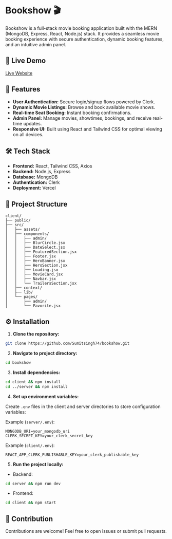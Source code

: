 # Bookshow 🎬

Bookshow is a full-stack movie booking application built with the MERN (MongoDB, Express, React, Node.js) stack. It provides a seamless movie booking experience with secure authentication, dynamic booking features, and an intuitive admin panel.

## 🚀 Live Demo

[Live Website](https://bookshow-eight.vercel.app/)

## 📂 Features

* **User Authentication:** Secure login/signup flows powered by Clerk.
* **Dynamic Movie Listings:** Browse and book available movie shows.
* **Real-time Seat Booking:** Instant booking confirmations.
* **Admin Panel:** Manage movies, showtimes, bookings, and receive real-time updates.
* **Responsive UI:** Built using React and Tailwind CSS for optimal viewing on all devices.

## 🛠️ Tech Stack

* **Frontend:** React, Tailwind CSS, Axios
* **Backend:** Node.js, Express
* **Database:** MongoDB
* **Authentication:** Clerk
* **Deployment:** Vercel

## 📁 Project Structure

```
client/
├── public/
├── src/
│   ├── assets/
│   ├── components/
│   │   ├── admin/
│   │   ├── BlurCircle.jsx
│   │   ├── DateSelect.jsx
│   │   ├── FeaturedSection.jsx
│   │   ├── Footer.jsx
│   │   ├── HeroBanner.jsx
│   │   ├── HeroSection.jsx
│   │   ├── Loading.jsx
│   │   ├── MovieCard.jsx
│   │   ├── Navbar.jsx
│   │   └── TrailersSection.jsx
│   ├── context/
│   ├── lib/
│   └── pages/
│       ├── admin/
│       └── Favorite.jsx
```

## ⚙️ Installation

1. **Clone the repository:**

```sh
git clone https://github.com/Sumitsingh74/bookshow.git
```

2. **Navigate to project directory:**

```sh
cd bookshow
```

3. **Install dependencies:**

```sh
cd client && npm install
cd ../server && npm install
```

4. **Set up environment variables:**

Create `.env` files in the client and server directories to store configuration variables:

Example (`server/.env`):

```
MONGODB_URI=your_mongodb_uri
CLERK_SECRET_KEY=your_clerk_secret_key
```

Example (`client/.env`):

```
REACT_APP_CLERK_PUBLISHABLE_KEY=your_clerk_publishable_key
```

5. **Run the project locally:**

* Backend:

```sh
cd server && npm run dev
```

* Frontend:

```sh
cd client && npm start
```

## 📌 Contribution

Contributions are welcome! Feel free to open issues or submit pull requests.
